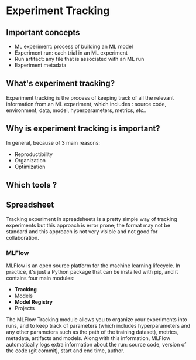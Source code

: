 # Experiment Tracking

## Important concepts

- ML experiment: process of building an ML model
- Experiment run: each trial in an ML experiment
- Run artifact: any file that is associated with an ML run
- Experiment metadata

## What's experiment tracking?

Experiment tracking is the process of keeping track of all the relevant information from an ML experiment, which includes : source code, environment, data, model, hyperparameters, metrics, *etc.*.

## Why is experiment tracking is important?

In general, because of 3 main reasons:
- Reproductibility
- Organization
- Optimization

## Which tools ?

## Spreadsheet

Tracking experiment in spreadsheets is a pretty simple way of tracking experiments but this approach is error prone; the format may not be standard and this approach is not very visible and not good for collaboration. 

### MLFlow

MLFlow is an open source platform for the machine learning lifecycle. In practice, it's just a Python package that can be installed with pip, and it contains four main modules:
- **Tracking**
- Models
- **Model Registry**
- Projects

The MLFlow Tracking module allows you to organize your experiments into runs, and to keep track of parameters (which includes hyperparameters and any other parameters such as the path of the training dataset), metrics, metadata, artifacts and models. Along with this information, MLFlow automatically logs extra information about the run: source code, version of the code (git commit), start and end time, author.